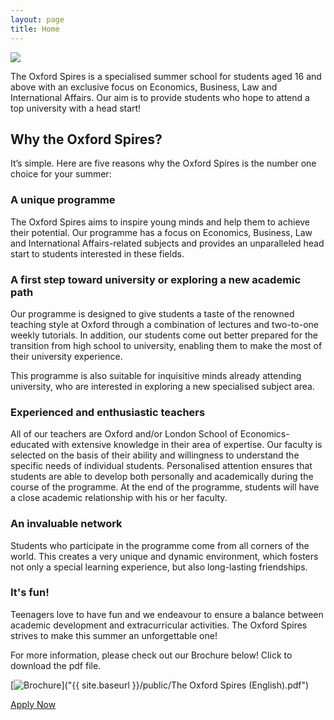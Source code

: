 ```yaml
---
layout: page
title: Home
---
```


![](https://dl.dropboxusercontent.com/u/516841/GlobalME/sphomepage.jpg)

<p class="lead">
The Oxford Spires is a specialised summer school for students aged 16 and above with an exclusive focus on Economics, Business, Law and International Affairs. Our aim is to provide students who hope to attend a top university with a head start!
</p>

## Why the Oxford Spires?

It’s simple. Here are five reasons why the Oxford Spires is the number one choice for your summer:

### A unique programme

The Oxford Spires aims to inspire young minds and help them to achieve their potential. Our programme has a focus on Economics, Business, Law and International Affairs-related subjects and provides an unparalleled head start to students interested in these fields.

### A first step toward university or exploring a new academic path

Our programme is designed to give students a taste of the renowned teaching style at Oxford through a combination of lectures and two-to-one weekly tutorials. In addition, our students come out better prepared for the transition from high school to university, enabling them to make the most of their university experience.

This programme is also suitable for inquisitive minds already attending university, who are interested in exploring a new specialised subject area.

### Experienced and enthusiastic teachers

All of our teachers are Oxford and/or London School of Economics-educated with extensive knowledge in their area of expertise. Our faculty is selected on the basis of their ability and willingness to understand the specific needs of individual students. Personalised attention ensures that students are able to develop both personally and academically during the course of the programme. At the end of the programme, students will have a close academic relationship with his or her faculty. 

### An invaluable network

Students who participate in the programme come from all corners of the world. This creates a very unique and dynamic environment, which fosters not only a special learning experience, but also long-lasting friendships.

### It's fun!

Teenagers love to have fun and we endeavour to ensure a balance between academic development and extracurricular activities. The Oxford Spires strives to make this summer an unforgettable one!

<p class="message">
  For more information, please check out our Brochure below! Click to download the pdf file.
</p>

[![Brochure](https://dl.dropboxusercontent.com/u/516841/GlobalME/booklet.png)]("{{ site.baseurl }}/public/The Oxford Spires (English).pdf")

<a class="button" href="{{ site.baseurl }}/apply">Apply Now</a>